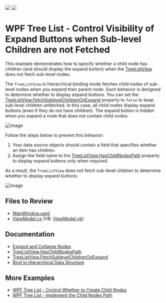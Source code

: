 <!-- default badges list -->
[![](https://img.shields.io/badge/Open_in_DevExpress_Support_Center-FF7200?style=flat-square&logo=DevExpress&logoColor=white)](https://supportcenter.devexpress.com/ticket/details/T830455)
[![](https://img.shields.io/badge/📖_How_to_use_DevExpress_Examples-e9f6fc?style=flat-square)](https://docs.devexpress.com/GeneralInformation/403183)
<!-- default badges end -->

# WPF Tree List - Control Visibility of Expand Buttons when Sub-level Children are not Fetched

This example demonstrates how to specify whether a child node has children (and should display the expand button) when the [TreeListView](https://docs.devexpress.com/WPF/9566/controls-and-libraries/data-grid/views/treelist-view) does not fetch sub-level nodes.

The `TreeListView` in hierarchical binding mode fetches child nodes of sub-level nodes when you expand their parent node. Such behavior is designed to determine whether to display expand buttons. You can set the [TreeListView.FetchSublevelChildrenOnExpand](https://docs.devexpress.com/WPF/DevExpress.Xpf.Grid.TreeListView.FetchSublevelChildrenOnExpand) property to `false` to keep sub-level children unfetched. In this case, all child nodes display expand buttons (even if they do not have children). The expand button is hidden when you expand a node that does not contain child nodes:

![image](https://docs.devexpress.com/WPF/images/fetch-sub-level-children.gif)

Follow the steps below to prevent this behavior:

1. Your data source objects should contain a field that specifies whether an item has children.
2. Assign the field name to the [TreeListView.HasChildNodesPath](https://docs.devexpress.com/WPF/DevExpress.Xpf.Grid.TreeListView.HasChildNodesPath) property to display expand buttons only when required.

As a result, the `TreeListView` does not fetch sub-level children to determine whether to display expand buttons:

![image](https://docs.devexpress.com/WPF/images/has-child-nodes-path.gif)

## Files to Review

* [MainWindow.xaml](./CS/HasChildNodes/MainWindow.xaml)
* [ViewModel.cs](./CS/HasChildNodes/ViewModel.cs) (VB: [ViewModel.vb](./VB/HasChildNodes/ViewModel.vb))

## Documentation

* [Expand and Collapse Nodes](https://docs.devexpress.com/WPF/9569/controls-and-libraries/data-grid/grid-view-data-layout/nodes/expand-and-collapse-nodes)
* [TreeListView.HasChildNodesPath](https://docs.devexpress.com/WPF/DevExpress.Xpf.Grid.TreeListView.HasChildNodesPath)
* [TreeListView.FetchSublevelChildrenOnExpand](https://docs.devexpress.com/WPF/DevExpress.Xpf.Grid.TreeListView.FetchSublevelChildrenOnExpand)
* [Bind to Hierarchical Data Structure](https://docs.devexpress.com/WPF/10366/controls-and-libraries/data-grid/display-hierarchical-data/bind-to-hierarchical-data-structure)

## More Examples

* [WPF Tree List - Control Whether to Create Child Nodes](https://github.com/DevExpress-Examples/how-to-control-whether-to-create-child-nodes)
* [WPF Tree List - Implement the Child Nodes Path](https://github.com/DevExpress-Examples/wpf-treelist-implement-childnodespath)
